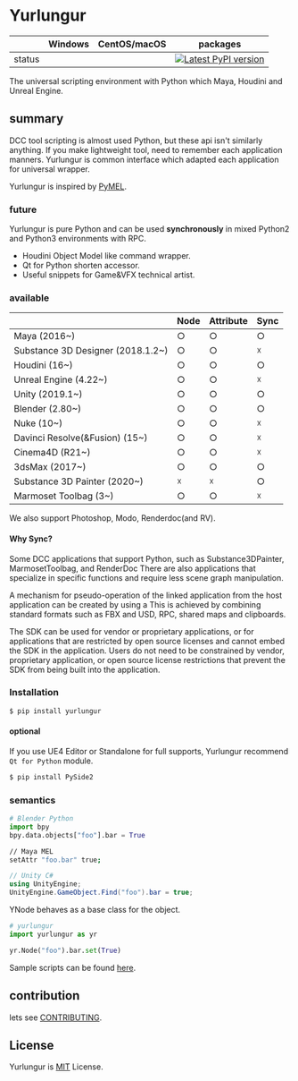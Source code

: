 # Yurlungur

|       | Windows | CentOS/macOS | packages |
| ----- | --- | --- | --- |
| status |  |  | [![Latest PyPI version](https://img.shields.io/pypi/v/yurlungur.svg)](https://pypi.python.org/pypi/yurlungur) |


The universal scripting environment with Python which Maya, Houdini and Unreal Engine.

## summary
DCC tool scripting is almost used Python, but these api isn't similarly anything.
If you make lightweight tool, need to remember each application manners.
Yurlungur is common interface which adapted each application for universal wrapper.

Yurlungur is inspired by [PyMEL](https://github.com/LumaPictures/pymel).

### future
Yurlungur is pure Python and can be used **synchronously** in mixed Python2 and Python3 environments with RPC.

* Houdini Object Model like command wrapper.
* Qt for Python shorten accessor.
* Useful snippets for Game&VFX technical artist.

### available
|       | Node | Attribute | Sync |
| ---- | --- | --- | --- |
| Maya (2016~) | ○ | ○ | ○ |
| Substance 3D Designer (2018.1.2~) | ○ | ○ | ☓ |
| Houdini (16~) | ○ | ○ | ○ |
| Unreal Engine (4.22~) | ○ | ○ | ☓ |
| Unity (2019.1~) | ○ | ○ | ○ |
| Blender (2.80~) | ○ | ○ | ○ |
| Nuke (10~) | ○ | ○ | ☓ |
| Davinci Resolve(&Fusion) (15~) | ○ | ○ | ☓ |
| Cinema4D (R21~) | ○ | ○ | ☓ |
| 3dsMax (2017~) | ○ | ○ | ○ |
| Substance 3D Painter (2020~) | ☓ | ☓ | ○ |
| Marmoset Toolbag (3~) | ○ | ○ | ☓ |

We also support Photoshop, Modo, Renderdoc(and RV).


#### Why Sync?
Some DCC applications that support Python, such as Substance3DPainter, MarmosetToolbag, and RenderDoc
There are also applications that specialize in specific functions and require less scene graph manipulation.

A mechanism for pseudo-operation of the linked application from the host application can be created by using a
This is achieved by combining standard formats such as FBX and USD, RPC, shared maps and clipboards.

The SDK can be used for vendor or proprietary applications, or for applications that are restricted by open source licenses and cannot embed the SDK in the application.
Users do not need to be constrained by vendor, proprietary application, or open source license restrictions that prevent the SDK from being built into the application.


### Installation
```bash
$ pip install yurlungur
```

#### optional
If you use UE4 Editor or Standalone for full supports, Yurlungur recommend `Qt for Python` module.

```bash
$ pip install PySide2
```

### semantics

```python
# Blender Python
import bpy
bpy.data.objects["foo"].bar = True
```

```sh
// Maya MEL
setAttr "foo.bar" true;
```

```cs
// Unity C#
using UnityEngine;
UnityEngine.GameObject.Find("foo").bar = true;
```

YNode behaves as a base class for the object.

```python
# yurlungur
import yurlungur as yr

yr.Node("foo").bar.set(True)
``` 

Sample scripts can be found [here](./sample/script/renamer.py).

## contribution

lets see [CONTRIBUTING](./.github/CONTRIBUTING.md).

## License

Yurlungur is [MIT](./LICENSE.md) License.
